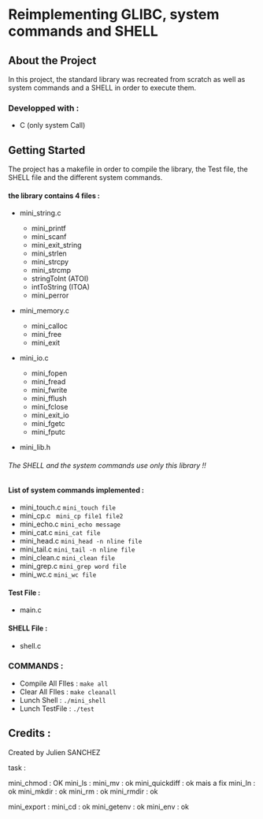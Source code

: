 # Reimplementing GLIBC, system commands and SHELL

## About the Project

In this project, the standard library was recreated from scratch as well as system commands and a SHELL in order to execute them.

### Developped with :
* C (only system Call)

## Getting Started

The project has a makefile in order to compile the library, the Test file, the SHELL file and the different system commands.



#### the library contains 4 files :

- mini_string.c

  - mini_printf
  - mini_scanf
  - mini_exit_string
  - mini_strlen
  - mini_strcpy
  - mini_strcmp
  - stringToInt (ATOI)
  - intToString (ITOA)
  - mini_perror
  
- mini_memory.c

  - mini_calloc
  - mini_free
  - mini_exit
 
- mini_io.c
  
  - mini_fopen
  - mini_fread
  - mini_fwrite
  - mini_fflush
  - mini_fclose
  - mini_exit_io
  - mini_fgetc
  - mini_fputc
  
- mini_lib.h

###### The SHELL and the system commands use only this library !!

#### List of system commands implemented : 
- mini_touch.c ```mini_touch file```
- mini_cp.c ``` mini_cp file1 file2```
- mini_echo.c ```mini_echo message```
- mini_cat.c ```mini_cat file```
- mini_head.c ```mini_head -n nline file```
- mini_tail.c ```mini_tail -n nline file```
- mini_clean.c ```mini_clean file```
- mini_grep.c ```mini_grep word file```
- mini_wc.c ```mini_wc file```

#### Test File : 
- main.c

#### SHELL File : 
- shell.c



### COMMANDS : 
- Compile All FIles : ```make all```
- Clear All FIles : ```make cleanall```
- Lunch Shell : ```./mini_shell```
- Lunch TestFile : ```./test```


## Credits : 

Created by Julien SANCHEZ 


task : 

mini_chmod : OK
mini_ls :
mini_mv : ok
mini_quickdiff : ok mais a fix
mini_ln : ok
mini_mkdir : ok
mini_rm : ok
mini_rmdir : ok 

mini_export :
mini_cd : ok
mini_getenv : ok 
mini_env : ok